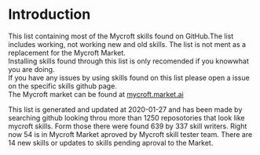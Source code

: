 # Introduction
This list containing most of the Mycroft skills found on GitHub.The list includes working, not working new and old skills. The list is not ment as a replacement for the Mycroft Market.  
Installing skills found through this list is only recomended if you knowwhat you are doing.  
If you have any issues by using skills found on this list please open a issue on the specific skills github page.  
The Mycroft market can be found at [mycroft.market.ai](http://mycroft.market.ai)  
  
This list is generated and updated at 2020-01-27 and has been made by searching github looking throu more than 1250 reposotories that look like mycroft skills. Form those there were found 639 by 337 skill writers. Right now 54 is in Mycroft Market aproved by Mycroft skill tester team. There are 14 new skills or updates to skills pending aproval to the Market.